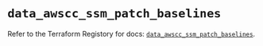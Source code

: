 # `data_awscc_ssm_patch_baselines`

Refer to the Terraform Registory for docs: [`data_awscc_ssm_patch_baselines`](https://registry.terraform.io/providers/hashicorp/awscc/0.70.0/docs/data-sources/ssm_patch_baselines).
